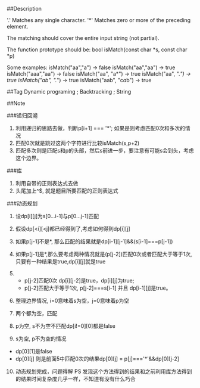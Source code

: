 ##Description

'.' Matches any single character.
'*' Matches zero or more of the preceding element.

The matching should cover the entire input string (not partial).

The function prototype should be:
bool isMatch(const char *s, const char *p)

Some examples:
isMatch("aa","a") → false
isMatch("aa","aa") → true
isMatch("aaa","aa") → false
isMatch("aa", "a*") → true
isMatch("aa", ".*") → true
isMatch("ab", ".*") → true
isMatch("aab", "c*a*b") → true

##Tag
Dynamic programing ; Backtracking ; String

##Note

###递归回溯
1. 利用递归的思路去做，判断p[i+1] === '*'; 如果是则考虑匹配0次和多次的情况
2. 匹配0次就是跳过这两个字符进行比较isMatch(s,p+2)
3. 匹配多次则是匹配s和p的头部，然后s前进一步，要注意有可能s会到头，考虑这个边界。

###库
1. 利用自带的正则表达式去做
2. 头尾加上^$, 就是题目所要匹配的正则表达式

###动态规划
1. 设dp[i][j]为s[0...i-1]与p[0...j-1]匹配
2. 假设dp[<i][<j]都已经得到了,考虑如何得到dp[i][j]
3. 如果p[j-1]不是*, 那么匹配的结果就是dp[i-1][j-1]&&(s[i-1]===p[j-1])
4. 如果p[j-1]是*,那么要考虑两种情况就是(p[j-2])匹配0次或者匹配大于等于1次,只要有一种结果是true,dp[i][j]就是true
5. * p[j-2]匹配0次 dp[i][j-2]是true，dp[i][j]为true;
   * p[j-2]匹配大于等于1次, p[j-2]===s[i-1] 并且 dp[i-1][j]是true。

6. 整理边界情况, i=0意味着s为空，j=0意味着p为空
7. 两个都为空，匹配
8. p为空, s不为空不匹配dp[i!=0][0]都是false
9. s为空, p不为空的情况
  * dp[0][1]是false
  * dp[0][j] 则是前面5中匹配0次的结果dp[0][j] = p[j]==='*'&&dp[0][j-2]

10. 动态规划完成，问题得解   PS 发现这个方法得到的结果和之前利用库方法得到的结果时间复杂度几乎一样，不知道有没有什么巧合